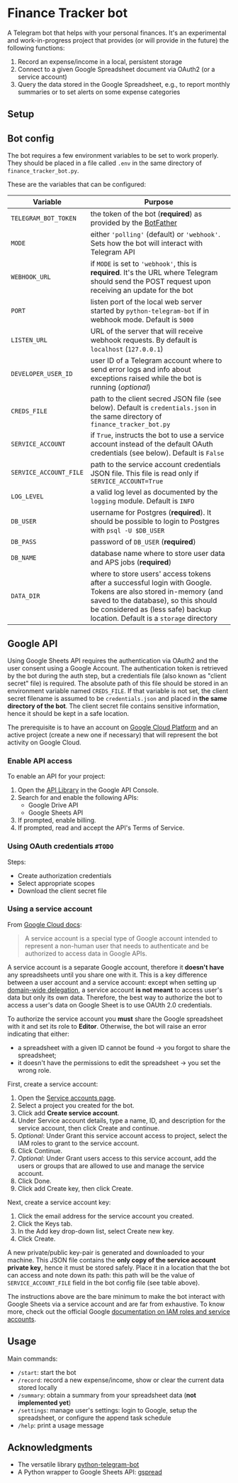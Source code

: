 # Finance Tracker bot

A Telegram bot that helps with your personal finances. It's an experimental and work-in-progress project that provides (or will provide in the future) the following functions:

1. Record an expense/income in a local, persistent storage
2. Connect to a given Google Spreadsheet document via OAuth2 (or a service account)
3. Query the data stored in the Google Spreadsheet, e.g., to report monthly summaries or to set alerts on some expense categories

## Setup

## Bot config

The bot requires a few environment variables to be set to work properly. They should be placed in a file called `.env` in the same directory of `finance_tracker_bot.py`.

These are the variables that can be configured:

| Variable | Purpose |
| --- | --- |
| `TELEGRAM_BOT_TOKEN` | the token of the bot (**required**) as provided by the [BotFather](https://t.me/botfather) |
| `MODE` | either `'polling'` (default) or `'webhook'`. Sets how the bot will interact with Telegram API |
| `WEBHOOK_URL` | if `MODE` is set to `'webhook'`, this is **required**. It's the URL where Telegram should send the POST request upon receiving an update for the bot |
| `PORT` | listen port of the local web server started by `python-telegram-bot` if in webhook mode. Default is `5000` |
| `LISTEN_URL` | URL of the server that will receive webhook requests. By default is `localhost` (`127.0.0.1`) 
| `DEVELOPER_USER_ID` | user ID of a Telegram account where to send error logs and info about exceptions raised while the bot is running (*optional*)
| `CREDS_FILE` | path to the client secred JSON file (see below). Default is `credentials.json` in the same directory of `finance_tracker_bot.py` 
| `SERVICE_ACCOUNT` | if `True`, instructs the bot to use a service account instead of the default OAuth credentials (see below). Default is `False` |
| `SERVICE_ACCOUNT_FILE` | path to the service account credentials JSON file. This file is read only if `SERVICE_ACCOUNT=True` |
| `LOG_LEVEL` | a valid log level as documented by the `logging` module. Default is `INFO`
| `DB_USER` | username for Postgres (**required**). It should be possible to login to Postgres with `psql -U $DB_USER`
| `DB_PASS` | password of `DB_USER` (**required**)
| `DB_NAME` | database name where to store user data and APS jobs (**required**)
| `DATA_DIR` | where to store users' access tokens after a successful login with Google. Tokens are also stored in-memory (and saved to the database), so this should be considered as (less safe) backup location. Default is a `storage` directory

## Google API

Using Google Sheets API requires the authentication via OAuth2 and the user consent using a Google Account. The authentication token is retrieved by the bot during the auth step, but a credentials file (also known as "client secret" file) is required. The absolute path of this file should be stored in an environment variable named `CREDS_FILE`. If that variable is not set, the client secret filename is assumed to be `credentials.json` and placed in **the same directory of the bot**. The client secret file contains sensitive information, hence it should be kept in a safe location.

The prerequisite is to have an account on [Google Cloud Platform](https://console.developers.google.com/) and an active project (create a new one if necessary) that will represent the bot activity on Google Cloud.

### Enable API access

To enable an API for your project:

1. Open the [API Library](https://console.developers.google.com/apis/library) in the Google API Console.
3. Search for and enable the following APIs:
    - Google Drive API
    - Google Sheets API
5. If prompted, enable billing.
6. If prompted, read and accept the API's Terms of Service.


### Using OAuth credentials `#TODO`

Steps:

- Create authorization credentials
- Select appropriate scopes
- Download the client secret file

### Using a service account

From [Google Cloud docs](https://cloud.google.com/iam/docs/understanding-service-accounts#background):

> A service account is a special type of Google account intended to represent a non-human user that needs to authenticate and be authorized to access data in Google APIs.

A service account is a separate Google account, therefore it **doesn't have** any spreadsheets until you share one with it. This is a key difference between a user account and a service account: except when setting up [domain-wide delegation](https://developers.google.com/identity/protocols/oauth2/service-account#delegatingauthority), a service account **is not meant** to access user's data but only its own data. Therefore, the best way to authorize the bot to access a user's data on Google Sheet is to use OAUth 2.0 credentials.

To authorize the service account you **must** share the Google spreadsheet with it and set its role to **Editor**. Otherwise, the bot will raise an error indicating that either:

- a spreadsheet with a given ID cannot be found → you forgot to share the spreadsheet;
- it doesn't have the permissions to edit the spreadsheet → you set the wrong role.

First, create a service account:

1. Open the [Service accounts page](https://console.developers.google.com/iam-admin/serviceaccounts).
1. Select a project you created for the bot.
1. Click add **Create service account**.
1. Under Service account details, type a name, ID, and description for the service account, then click Create and continue.
1. *Optional*: Under Grant this service account access to project, select the IAM roles to grant to the service account.
1. Click Continue.
1. *Optional*: Under Grant users access to this service account, add the users or groups that are allowed to use and manage the service account.
1. Click Done.
1. Click add Create key, then click Create.

Next, create a service account key:

1. Click the email address for the service account you created.
1. Click the Keys tab.
1. In the Add key drop-down list, select Create new key.
1. Click Create.

A new private/public key-pair is generated and downloaded to your machine. This JSON file contains the **only copy of the service account private key**, hence it must be stored safely. Place it in a location that the bot can access and note down its path: this path will be the value of `SERVICE_ACCOUNT_FILE` field in the bot config file (see table above).

The instructions above are the bare minimum to make the bot interact with Google Sheets via a service account and are far from exhaustive. To know more, check out the official Google [documentation on IAM roles and service accounts](https://cloud.google.com/iam/docs/service-accounts).

## Usage

Main commands:

- `/start`: start the bot
- `/record`: record a new expense/income, show or clear the current data stored locally
- `/summary`: obtain a summary from your spreadsheet data (**not implemented yet**)
- `/settings`: manage user's settings: login to Google, setup the spreadsheet, or configure the append task schedule
- `/help`: print a usage message

## Acknowledgments

- The versatile library [python-telegram-bot](https://github.com/python-telegram-bot/python-telegram-bot)
- A Python wrapper to Google Sheets API: [gspread](https://github.com/burnash/gspread)